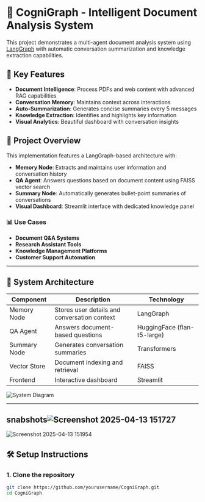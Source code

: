 # 🧠 CogniGraph - Intelligent Document Analysis System

This project demonstrates a multi-agent document analysis system using [LangGraph](https://github.com/langchain-ai/langgraph) with automatic conversation summarization and knowledge extraction capabilities.

## 🌟 Key Features

- **Document Intelligence**: Process PDFs and web content with advanced RAG capabilities
- **Conversation Memory**: Maintains context across interactions
- **Auto-Summarization**: Generates concise summaries every 5 messages
- **Knowledge Extraction**: Identifies and highlights key information
- **Visual Analytics**: Beautiful dashboard with conversation insights

## 🚀 Project Overview

This implementation features a LangGraph-based architecture with:

- **Memory Node**: Extracts and maintains user information and conversation history
- **QA Agent**: Answers questions based on document content using FAISS vector search
- **Summary Node**: Automatically generates bullet-point summaries of conversations
- **Visual Dashboard**: Streamlit interface with dedicated knowledge panel

### 📊 Use Cases
- **Document Q&A Systems**
- **Research Assistant Tools**
- **Knowledge Management Platforms**
- **Customer Support Automation**

---

## 🧩 System Architecture

| Component             | Description | Technology |
|-----------------------|-------------|------------|
| Memory Node         | Stores user details and conversation context | LangGraph |
| QA Agent            | Answers document-based questions | HuggingFace (flan-t5-large) |
| Summary Node        | Generates conversation summaries | Transformers |
| Vector Store        | Document indexing and retrieval | FAISS |
| Frontend           | Interactive dashboard | Streamlit |

![System Diagram](https://via.placeholder.com/800x400?text=CogniGraph+System+Architecture)

---
## snabshots![Screenshot 2025-04-13 151727](https://github.com/user-attachments/assets/11d7afe9-0c0e-44d8-bfe0-682e90195831)
![Screenshot 2025-04-13 151954](https://github.com/user-attachments/assets/a6d0edbf-d273-4150-8911-a595a62bf209)


## 🛠️ Setup Instructions

### 1. Clone the repository
```bash
git clone https://github.com/yourusername/CogniGraph.git
cd CogniGraph
